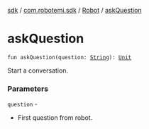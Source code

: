 [sdk](../../index.md) / [com.robotemi.sdk](../index.md) / [Robot](index.md) / [askQuestion](./ask-question.md)

# askQuestion

`fun askQuestion(question: `[`String`](https://kotlinlang.org/api/latest/jvm/stdlib/kotlin/-string/index.html)`): `[`Unit`](https://kotlinlang.org/api/latest/jvm/stdlib/kotlin/-unit/index.html)

Start a conversation.

### Parameters

`question` -
* First question from robot.
